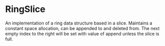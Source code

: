 # RingSlice

An implementation of a ring data structure based in a slice. Maintains a constant space allocation, can be appended to and deleted from. The next empty index to the right will be set with value of append unless the slice is full.
